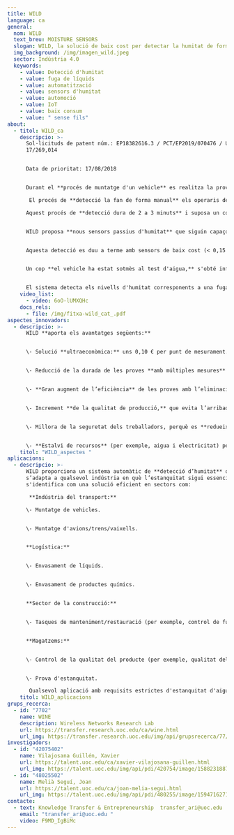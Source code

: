```yaml
---
title: WILD
language: ca
general:
  nom: WILD
  text_breu: MOISTURE SENSORS
  slogan: WILD, la solució de baix cost per detectar la humitat de forma automàtica
  img_background: /img/imagen_wild.jpeg
  sector: Indústria 4.0
  keywords:
    - value: Detecció d'humitat
    - value: fuga de líquids
    - value: automatització
    - value: sensors d'humitat
    - value: automoció
    - value: IoT
    - value: baix consum
    - value: " sense fils"
about:
  - titol: WILD_ca
    descripcio: >-
      Sol·licituds de patent núm.: EP18382616.3 / PCT/EP2019/070476 / US
      17/269,014 


      Data de prioritat: 17/08/2018 


      Durant el **procés de muntatge d'un vehicle** es realitza la prova d'aigua per comprovar l'estanquitat i detectar possibles entrades d'aigua en vehicle provocades per forats, peces mal acoblades o ratllades.

       El procés de **detecció la fan de forma manual** els operaris de línia de producció, que utilitzen equips sensors d'humitat. 

      Aquest procés de **detecció dura de 2 a 3 minuts** i suposa un coll d'ampolla important a la cadena de producció automatitzada. 


      WILD proposa **nous sensors passius d'humitat** que siguin capaços de detectar automàticament fuites d'aigua dins el vehicle. 


      Aquesta detecció es duu a terme amb sensors de baix cost (< 0,15 €) **sense fils i sense bateria** basats en tags RFID UHF comercials, col·locats prèviament pels proveïdors o durant el procés de fabricació. 


      Un cop **el vehicle ha estat sotmès al test d'aigua,** s'obté informació dels sensors mitjançant lectors d'RFID per determinar si hi ha hagut alguna fuita d'aigua. 


      El sistema detecta els nivells d'humitat corresponents a una fuga i localitza automàticament la seva posició, avisant l'operari **sense necessitat que hi intervingui directament.**
    video_list:
      - video: 6oO-lUMXQHc
    docs_rels:
      - file: /img/fitxa-wild_cat_.pdf
aspectes_innovadors:
  - descripcio: >-
      WILD **aporta els avantatges següents:**


      \- Solució **ultraeconòmica:** uns 0,10 € per punt de mesurament. 


      \- Reducció de la durada de les proves **amb múltiples mesures** en pocs segons, cosa que fa disminuir el temps de fabricació.


      \- **Gran augment de l’eficiència** de les proves amb l’eliminació d’errors provocats per la intervenció humana. 


      \- Increment **de la qualitat de producció,** que evita l’arribada al mercat de productes amb fuites d’aigua. 


      \- Millora de la seguretat dels treballadors, perquè es **redueix l’exposició** a ambients de treball nocius. 


      \- **Estalvi de recursos** (per exemple, aigua i electricitat) per cada unitat de producció.
    titol: "WILD_aspectes "
aplicacions:
  - descripcio: >-
      WILD proporciona un sistema automàtic de **detecció d’humitat** que
      s’adapta a qualsevol indústria en què l’estanquitat sigui essencial, i
      s'identifica com una solució eficient en sectors com:

       **Indústria del transport:** 

      \- Muntatge de vehicles. 


      \- Muntatge d'avions/trens/vaixells. 


      **Logística:**


      \- Envasament de líquids.


      \- Envasament de productes químics. 


      **Sector de la construcció:** 


      \- Tasques de manteniment/restauració (per exemple, control de fugues d'aigua en esquerdes). 


      **Magatzems:** 


      \- Control de la qualitat del producte (per exemple, qualitat del gra a les sitges). 


      \- Prova d'estanquitat.

       Qualsevol aplicació amb requisits estrictes d'estanquitat d'aigua i problemes d'accessibilitat.
    titol: WILD_aplicacions
grups_recerca:
  - id: "7702"
    name: WINE
    description: Wireless Networks Research Lab
    url: https://transfer.research.uoc.edu/ca/wine.html
    url_img: https://transfer.research.uoc.edu/img/api/grupsrecerca/77/image/1594216262171
investigadors:
  - id: "42075402"
    name: Vilajosana Guillén, Xavier
    url: https://talent.uoc.edu/ca/xavier-vilajosana-guillen.html
    url_img: https://talent.uoc.edu/img/api/pdi/420754/image/1588231887989
  - id: "48025502"
    name: Melià Seguí, Joan
    url: https://talent.uoc.edu/ca/joan-melia-segui.html
    url_img: https://talent.uoc.edu/img/api/pdi/480255/image/1594716271366
contacte:
  - text: Knowledge Transfer & Entrepreneurship  transfer_ari@uoc.edu     F9MD_IgBiMc
    email: "transfer_ari@uoc.edu "
    video: F9MD_IgBiMc
---
```

